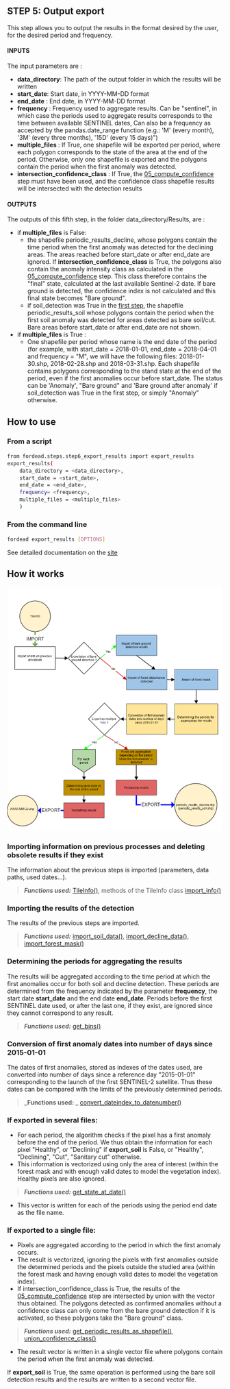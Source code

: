 ## STEP 5: Output export
This step allows you to output the results in the format desired by the user, for the desired period and frequency. 

#### INPUTS
The input parameters are :
- **data_directory**: The path of the output folder in which the results will be written
- **start_date**: Start date, in YYYY-MM-DD format
- **end_date** : End date, in YYYY-MM-DD format
- **frequency** : Frequency used to aggregate results. Can be "sentinel", in which case the periods used to aggregate results corresponds to the time between available SENTINEL dates, Can also be a frequency as accepted by the pandas.date_range function (e.g.: 'M' (every month), '3M' (every three months), '15D' (every 15 days)")
- **multiple_files** : If True, one shapefile will be exported per period, where each polygon corresponds to the state of the area at the end of the period. Otherwise, only one shapefile is exported and the polygons contain the period when the first anomaly was detected.
- **intersection_confidence_class** : If True, the [05_compute_confidence](https://fordead.gitlab.io/fordead_package/docs/user_guides/english/05_compute_confidence/) step must have been used, and the confidence class shapefile results will be intersected with the detection results

#### OUTPUTS
The outputs of this fifth step, in the folder data_directory/Results, are :
- if **multiple_files** is False:
    - the shapefile periodic_results_decline, whose polygons contain the time period when the first anomaly was detected for the declining areas. The areas reached before start_date or after end_date are ignored. If **intersection_confidence_class** is True, the polygons also contain the anomaly intensity class as calculated in the [05_compute_confidence](https://fordead.gitlab.io/fordead_package/docs/user_guides/english/05_compute_confidence/) step. This class therefore contains the "final" state, calculated at the last available Sentinel-2 date. If bare ground is detected, the confidence index is not calculated and this final state becomes "Bare ground".
    - if soil_detection was True in the [first step](https://fordead.gitlab.io/fordead_package/docs/user_guides/english/01_compute_masked_vegetationindex/), the shapefile periodic_results_soil whose polygons contain the period when the first soil anomaly was detected for areas detected as bare soil/cut. Bare areas before start_date or after end_date are not shown.
- if **multiple_files** is True :
    - One shapefile per period whose name is the end date of the period (for example, with start_date = 2018-01-01, end_date = 2018-04-01 and frequency = "M", we will have the following files: 2018-01-30.shp, 2018-02-28.shp and 2018-03-31.shp. Each shapefile contains polygons corresponding to the stand state at the end of the period, even if the first anomalies occur before start_date. The status can be 'Anomaly', "Bare ground" and 'Bare ground after anomaly' if soil_detection was True in the first step, or simply "Anomaly" otherwise.

## How to use
### From a script

```bash
from fordead.steps.step6_export_results import export_results
export_results(
    data_directory = <data_directory>,
    start_date = <start_date>,
    end_date = <end_date>,
    frequency= <frequency>,
    multiple_files = <multiple_files>
    )
```

### From the command line

```bash
fordead export_results [OPTIONS]
```

See detailed documentation on the [site](https://fordead.gitlab.io/fordead_package/docs/cli/#fordead-export_results)

## How it works

![Diagramme_step5](Diagrams/Diagramme_step5.png "Diagramme_step5")

### Importing information on previous processes and deleting obsolete results if they exist
The information about the previous steps is imported (parameters, data paths, used dates...).
> **_Functions used:_** [TileInfo()](https://fordead.gitlab.io/fordead_package/reference/fordead/import_data/#tileinfo), methods of the TileInfo class [import_info()](https://fordead.gitlab.io/fordead_package/reference/fordead/import_data/#import_info)

### Importing the results of the detection 
The results of the previous steps are imported.
> **_Functions used:_** [import_soil_data()](https://fordead.gitlab.io/fordead_package/reference/fordead/import_data/#import_soil_data), [import_decline_data()](https://fordead.gitlab.io/fordead_package/reference/fordead/import_data/#import_decline_data), [import_forest_mask()](https://fordead.gitlab.io/fordead_package/reference/fordead/import_data/#import_forest_mask)

### Determining the periods for aggregating the results
The results will be aggregated according to the time period at which the first anomalies occur for both soil and decline detection. These periods are determined from the frequency indicated by the parameter **frequency**, the start date **start_date** and the end date **end_date**. Periods before the first SENTINEL date used, or after the last one, if they exist, are ignored since they cannot correspond to any result.
> **_Functions used:_** [get_bins()](https://fordead.gitlab.io/fordead_package/reference/fordead/writing_data/#get_bins)

### Conversion of first anomaly dates into number of days since 2015-01-01
The dates of first anomalies, stored as indexes of the dates used, are converted into number of days since a reference day "2015-01-01" corresponding to the launch of the first SENTINEL-2 satellite. Thus these dates can be compared with the limits of the previously determined periods.
> **_Functions used: _** [convert_dateindex_to_datenumber()](https://fordead.gitlab.io/fordead_package/reference/fordead/writing_data/#convert_dateindex_to_datenumber)

### If exported in several files:
- For each period, the algorithm checks if the pixel has a first anomaly before the end of the period. We thus obtain the information for each pixel "Healthy", or "Declining" if **export_soil** is False, or "Healthy", "Declining", "Cut", "Sanitary cut" otherwise. 
- This information is vectorized using only the area of interest (within the forest mask and with enough valid dates to model the vegetation index). Healthy pixels are also ignored.
> **_Functions used:_** [get_state_at_date()](https://fordead.gitlab.io/fordead_package/reference/fordead/writing_data/#get_state_at_date)
- This vector is written for each of the periods using the period end date as the file name.

### If exported to a single file:
- Pixels are aggregated according to the period in which the first anomaly occurs. 
- The result is vectorized, ignoring the pixels with first anomalies outside the determined periods and the pixels outside the studied area (within the forest mask and having enough valid dates to model the vegetation index).
- If intersection_confidence_class is True, the results of the [05_compute_confidence](https://fordead.gitlab.io/fordead_package/docs/user_guides/english/05_compute_confidence/) step are intersected by union with the vector thus obtained. The polygons detected as confirmed anomalies without a confidence class can only come from the bare ground detection if it is activated, so these polygons take the "Bare ground" class.
> **_Functions used:_** [get_periodic_results_as_shapefile()](https://fordead.gitlab.io/fordead_package/reference/fordead/writing_data/#get_periodic_results_as_shapefile), [union_confidence_class()](https://fordead.gitlab.io/fordead_package/reference/fordead/writing_data/#union_confidence_class)
- The result vector is written in a single vector file where polygons contain the period when the first anomaly was detected. 

If **export_soil** is True, the same operation is performed using the bare soil detection results and the results are written to a second vector file.

